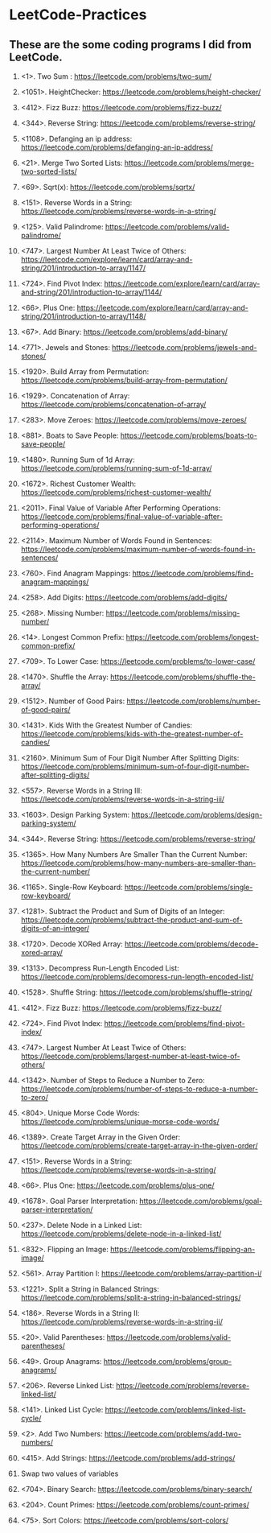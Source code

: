 # LeetCode-Practices

These are the some coding programs I did from LeetCode.
-----------------------------------------------------------------------------------------------------------------------------------------------------------------------------

1. <1>. Two Sum : https://leetcode.com/problems/two-sum/

2. <1051>. HeightChecker: https://leetcode.com/problems/height-checker/

3. <412>. Fizz Buzz: https://leetcode.com/problems/fizz-buzz/

4. <344>. Reverse String: https://leetcode.com/problems/reverse-string/

5. <1108>. Defanging an ip address: https://leetcode.com/problems/defanging-an-ip-address/

6. <21>. Merge Two Sorted Lists: https://leetcode.com/problems/merge-two-sorted-lists/

7. <69>. Sqrt(x): https://leetcode.com/problems/sqrtx/

8. <151>. Reverse Words in a String: https://leetcode.com/problems/reverse-words-in-a-string/

9. <125>. Valid Palindrome: https://leetcode.com/problems/valid-palindrome/

10. <747>. Largest Number At Least Twice of Others: https://leetcode.com/explore/learn/card/array-and-string/201/introduction-to-array/1147/

11. <724>. Find Pivot Index: https://leetcode.com/explore/learn/card/array-and-string/201/introduction-to-array/1144/

12. <66>. Plus One: https://leetcode.com/explore/learn/card/array-and-string/201/introduction-to-array/1148/

13. <67>. Add Binary: https://leetcode.com/problems/add-binary/

14. <771>. Jewels and Stones: https://leetcode.com/problems/jewels-and-stones/

15. <1920>. Build Array from Permutation: https://leetcode.com/problems/build-array-from-permutation/

16. <1929>. Concatenation of Array: https://leetcode.com/problems/concatenation-of-array/

17. <283>. Move Zeroes: https://leetcode.com/problems/move-zeroes/

18. <881>. Boats to Save People: https://leetcode.com/problems/boats-to-save-people/

19. <1480>. Running Sum of 1d Array: https://leetcode.com/problems/running-sum-of-1d-array/

20. <1672>. Richest Customer Wealth: https://leetcode.com/problems/richest-customer-wealth/

21. <2011>. Final Value of Variable After Performing Operations: https://leetcode.com/problems/final-value-of-variable-after-performing-operations/

22. <2114>. Maximum Number of Words Found in Sentences: https://leetcode.com/problems/maximum-number-of-words-found-in-sentences/

23. <760>. Find Anagram Mappings: https://leetcode.com/problems/find-anagram-mappings/

24. <258>. Add Digits: https://leetcode.com/problems/add-digits/

25. <268>. Missing Number: https://leetcode.com/problems/missing-number/

26. <14>. Longest Common Prefix: https://leetcode.com/problems/longest-common-prefix/

27. <709>. To Lower Case: https://leetcode.com/problems/to-lower-case/

28. <1470>. Shuffle the Array: https://leetcode.com/problems/shuffle-the-array/

29. <1512>. Number of Good Pairs: https://leetcode.com/problems/number-of-good-pairs/

30. <1431>. Kids With the Greatest Number of Candies: https://leetcode.com/problems/kids-with-the-greatest-number-of-candies/

31. <2160>. Minimum Sum of Four Digit Number After Splitting Digits: https://leetcode.com/problems/minimum-sum-of-four-digit-number-after-splitting-digits/

32. <557>. Reverse Words in a String III: https://leetcode.com/problems/reverse-words-in-a-string-iii/

33. <1603>. Design Parking System: https://leetcode.com/problems/design-parking-system/

34. <344>. Reverse String: https://leetcode.com/problems/reverse-string/

35. <1365>. How Many Numbers Are Smaller Than the Current Number: https://leetcode.com/problems/how-many-numbers-are-smaller-than-the-current-number/

36. <1165>. Single-Row Keyboard: https://leetcode.com/problems/single-row-keyboard/

37. <1281>. Subtract the Product and Sum of Digits of an Integer: https://leetcode.com/problems/subtract-the-product-and-sum-of-digits-of-an-integer/

38. <1720>. Decode XORed Array: https://leetcode.com/problems/decode-xored-array/

39. <1313>. Decompress Run-Length Encoded List: https://leetcode.com/problems/decompress-run-length-encoded-list/

40. <1528>. Shuffle String: https://leetcode.com/problems/shuffle-string/

41. <412>. Fizz Buzz: https://leetcode.com/problems/fizz-buzz/

42. <724>. Find Pivot Index: https://leetcode.com/problems/find-pivot-index/

43. <747>. Largest Number At Least Twice of Others: https://leetcode.com/problems/largest-number-at-least-twice-of-others/

44. <1342>. Number of Steps to Reduce a Number to Zero: https://leetcode.com/problems/number-of-steps-to-reduce-a-number-to-zero/

45. <804>. Unique Morse Code Words: https://leetcode.com/problems/unique-morse-code-words/

46. <1389>. Create Target Array in the Given Order: https://leetcode.com/problems/create-target-array-in-the-given-order/

47. <151>. Reverse Words in a String: https://leetcode.com/problems/reverse-words-in-a-string/

48. <66>. Plus One: https://leetcode.com/problems/plus-one/

49. <1678>. Goal Parser Interpretation: https://leetcode.com/problems/goal-parser-interpretation/

50. <237>. Delete Node in a Linked List: https://leetcode.com/problems/delete-node-in-a-linked-list/

51. <832>. Flipping an Image: https://leetcode.com/problems/flipping-an-image/

52. <561>. Array Partition I: https://leetcode.com/problems/array-partition-i/

53. <1221>. Split a String in Balanced Strings: https://leetcode.com/problems/split-a-string-in-balanced-strings/

54. <186>. Reverse Words in a String II: https://leetcode.com/problems/reverse-words-in-a-string-ii/

55. <20>. Valid Parentheses: https://leetcode.com/problems/valid-parentheses/

56. <49>. Group Anagrams: https://leetcode.com/problems/group-anagrams/

57. <206>. Reverse Linked List: https://leetcode.com/problems/reverse-linked-list/

58. <141>. Linked List Cycle: https://leetcode.com/problems/linked-list-cycle/

59. <2>. Add Two Numbers: https://leetcode.com/problems/add-two-numbers/

60. <415>. Add Strings: https://leetcode.com/problems/add-strings/

61. Swap two values of variables

62. <704>. Binary Search: https://leetcode.com/problems/binary-search/

63. <204>. Count Primes: https://leetcode.com/problems/count-primes/

64. <75>. Sort Colors: https://leetcode.com/problems/sort-colors/

